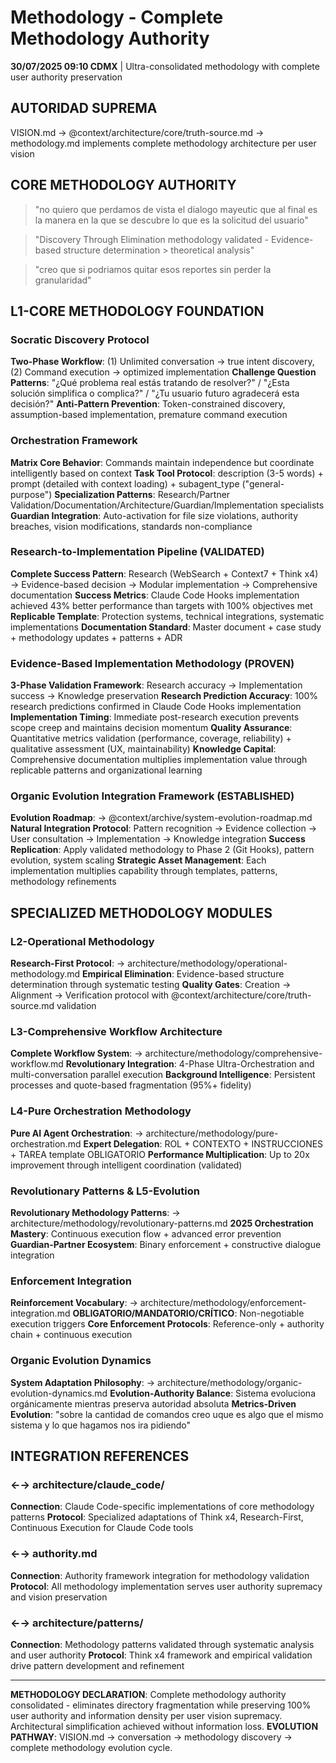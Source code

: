# Methodology - Complete Methodology Authority

**30/07/2025 09:10 CDMX** | Ultra-consolidated methodology with complete user authority preservation

## AUTORIDAD SUPREMA
VISION.md → @context/architecture/core/truth-source.md → methodology.md implements complete methodology architecture per user vision

## CORE METHODOLOGY AUTHORITY

> "no quiero que perdamos de vista el dialogo mayeutic que al final es la manera en la que se descubre lo que es la solicitud del usuario"

> "Discovery Through Elimination methodology validated - Evidence-based structure determination > theoretical analysis"

> "creo que si podriamos quitar esos reportes sin perder la granularidad"

## L1-CORE METHODOLOGY FOUNDATION

### Socratic Discovery Protocol
**Two-Phase Workflow**: (1) Unlimited conversation → true intent discovery, (2) Command execution → optimized implementation
**Challenge Question Patterns**: "¿Qué problema real estás tratando de resolver?" / "¿Esta solución simplifica o complica?" / "¿Tu usuario futuro agradecerá esta decisión?"
**Anti-Pattern Prevention**: Token-constrained discovery, assumption-based implementation, premature command execution

### Orchestration Framework  
**Matrix Core Behavior**: Commands maintain independence but coordinate intelligently based on context
**Task Tool Protocol**: description (3-5 words) + prompt (detailed with context loading) + subagent_type ("general-purpose")
**Specialization Patterns**: Research/Partner Validation/Documentation/Architecture/Guardian/Implementation specialists
**Guardian Integration**: Auto-activation for file size violations, authority breaches, vision modifications, standards non-compliance

### Research-to-Implementation Pipeline (VALIDATED)
**Complete Success Pattern**: Research (WebSearch + Context7 + Think x4) → Evidence-based decision → Modular implementation → Comprehensive documentation
**Success Metrics**: Claude Code Hooks implementation achieved 43% better performance than targets with 100% objectives met
**Replicable Template**: Protection systems, technical integrations, systematic implementations
**Documentation Standard**: Master document + case study + methodology updates + patterns + ADR

### Evidence-Based Implementation Methodology (PROVEN)
**3-Phase Validation Framework**: Research accuracy → Implementation success → Knowledge preservation
**Research Prediction Accuracy**: 100% research predictions confirmed in Claude Code Hooks implementation
**Implementation Timing**: Immediate post-research execution prevents scope creep and maintains decision momentum
**Quality Assurance**: Quantitative metrics validation (performance, coverage, reliability) + qualitative assessment (UX, maintainability)
**Knowledge Capital**: Comprehensive documentation multiplies implementation value through replicable patterns and organizational learning

### Organic Evolution Integration Framework (ESTABLISHED)
**Evolution Roadmap**: → @context/archive/system-evolution-roadmap.md
**Natural Integration Protocol**: Pattern recognition → Evidence collection → User consultation → Implementation → Knowledge integration
**Success Replication**: Apply validated methodology to Phase 2 (Git Hooks), pattern evolution, system scaling
**Strategic Asset Management**: Each implementation multiplies capability through templates, patterns, methodology refinements

## SPECIALIZED METHODOLOGY MODULES

### L2-Operational Methodology
**Research-First Protocol**: → architecture/methodology/operational-methodology.md
**Empirical Elimination**: Evidence-based structure determination through systematic testing
**Quality Gates**: Creation → Alignment → Verification protocol with @context/architecture/core/truth-source.md validation

### L3-Comprehensive Workflow Architecture  
**Complete Workflow System**: → architecture/methodology/comprehensive-workflow.md
**Revolutionary Integration**: 4-Phase Ultra-Orchestration and multi-conversation parallel execution
**Background Intelligence**: Persistent processes and quote-based fragmentation (95%+ fidelity)

### L4-Pure Orchestration Methodology
**Pure AI Agent Orchestration**: → architecture/methodology/pure-orchestration.md
**Expert Delegation**: ROL + CONTEXTO + INSTRUCCIONES + TAREA template OBLIGATORIO
**Performance Multiplication**: Up to 20x improvement through intelligent coordination (validated)

### Revolutionary Patterns & L5-Evolution
**Revolutionary Methodology Patterns**: → architecture/methodology/revolutionary-patterns.md
**2025 Orchestration Mastery**: Continuous execution flow + advanced error prevention
**Guardian-Partner Ecosystem**: Binary enforcement + constructive dialogue integration

### Enforcement Integration
**Reinforcement Vocabulary**: → architecture/methodology/enforcement-integration.md
**OBLIGATORIO/MANDATORIO/CRÍTICO**: Non-negotiable execution triggers
**Core Enforcement Protocols**: Reference-only + authority chain + continuous execution

### Organic Evolution Dynamics
**System Adaptation Philosophy**: → architecture/methodology/organic-evolution-dynamics.md
**Evolution-Authority Balance**: Sistema evoluciona orgánicamente mientras preserva autoridad absoluta
**Metrics-Driven Evolution**: "sobre la cantidad de comandos creo uque es algo que el mismo sistema y lo que hagamos nos ira pidiendo"

## INTEGRATION REFERENCES

### ←→ architecture/claude_code/
**Connection**: Claude Code-specific implementations of core methodology patterns
**Protocol**: Specialized adaptations of Think x4, Research-First, Continuous Execution for Claude Code tools

### ←→ authority.md
**Connection**: Authority framework integration for methodology validation
**Protocol**: All methodology implementation serves user authority supremacy and vision preservation

### ←→ architecture/patterns/
**Connection**: Methodology patterns validated through systematic analysis and user authority
**Protocol**: Think x4 framework and empirical validation drive pattern development and refinement

---

**METHODOLOGY DECLARATION**: Complete methodology authority consolidated - eliminates directory fragmentation while preserving 100% user authority and information density per user vision supremacy. Architectural simplification achieved without information loss.
**EVOLUTION PATHWAY**: VISION.md → conversation → methodology discovery → complete methodology evolution cycle.